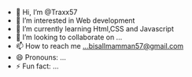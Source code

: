 - 👋 Hi, I’m @Traxx57
- 👀 I’m interested in Web development 
- 🌱 I’m currently learning Html,CSS and Javascript 
- 💞️ I’m looking to collaborate on ...
- 📫 How to reach me ...bisallmamman57@gmail.com
- 😄 Pronouns: ...
- ⚡ Fun fact: ...

<!---
Traxx57/Traxx57 is a ✨ special ✨ repository because its `README.md` (this file) appears on your GitHub profile.
You can click the Preview link to take a look at your changes.
--->
